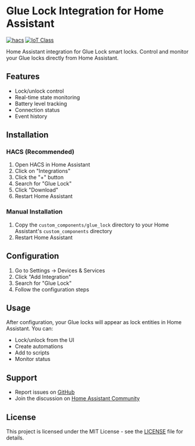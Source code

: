 # Glue Lock Integration for Home Assistant

[![hacs][hacsbadge]][hacs] [![IoT Class][iotbadge]][iot]

[hacsbadge]: https://img.shields.io/badge/HACS-Custom-orange.svg
[hacs]: https://github.com/hacs/integration
[iotbadge]: https://img.shields.io/badge/IoT%20Class-Cloud%20Polling-blue.svg
[iot]: https://www.home-assistant.io/blog/2016/02/12/classifying-the-internet-of-things/#cloud-polling

Home Assistant integration for Glue Lock smart locks. Control and monitor your Glue locks directly from Home Assistant.

## Features

- Lock/unlock control
- Real-time state monitoring
- Battery level tracking
- Connection status
- Event history

## Installation

### HACS (Recommended)

1. Open HACS in Home Assistant
2. Click on "Integrations"
3. Click the "+" button
4. Search for "Glue Lock"
5. Click "Download"
6. Restart Home Assistant

### Manual Installation

1. Copy the `custom_components/glue_lock` directory to your Home Assistant's `custom_components` directory
2. Restart Home Assistant

## Configuration

1. Go to Settings -> Devices & Services
2. Click "Add Integration"
3. Search for "Glue Lock"
4. Follow the configuration steps

## Usage

After configuration, your Glue locks will appear as lock entities in Home Assistant. You can:

- Lock/unlock from the UI
- Create automations
- Add to scripts
- Monitor status

## Support

- Report issues on [GitHub](https://github.com/bemojo/glue_lock/issues)
- Join the discussion on [Home Assistant Community](https://community.home-assistant.io/)

## License

This project is licensed under the MIT License - see the [LICENSE](LICENSE) file for details.
